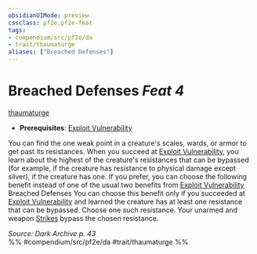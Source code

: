 ```yaml
---
obsidianUIMode: preview
cssclass: pf2e,pf2e-feat
tags:
- compendium/src/pf2e/da
- trait/thaumaturge
aliases: ["Breached Defenses"]
---
```

# Breached Defenses  *Feat 4*  
[thaumaturge](Reference/Rules/Traits/thaumaturge-da.md "Thaumaturge Class Trait")  

- **Prerequisites**: [Exploit Vulnerability](exploit-vulnerability-da.md)

You can find the one weak point in a creature's scales, wards, or armor to get past its resistances. When you succeed at [Exploit Vulnerability](exploit-vulnerability-da.md), you learn about the highest of the creature's resistances that can be bypassed (for example, if the creature has resistance to physical damage except silver), if the creature has one. If you prefer, you can choose the following benefit instead of one of the usual two benefits from [Exploit Vulnerability](exploit-vulnerability-da.md) Breached Defenses You can choose this benefit only if you succeeded at [Exploit Vulnerability](exploit-vulnerability-da.md) and learned the creature has at least one resistance that can be bypassed. Choose one such resistance. Your unarmed and weapon [Strikes](strike.md) bypass the chosen resistance.

*Source: Dark Archive p. 43*  
%% #compendium/src/pf2e/da #trait/thaumaturge %%